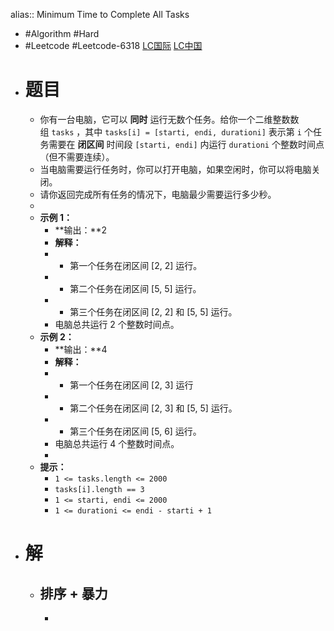 alias:: Minimum Time to Complete All Tasks

- #Algorithm #Hard
- #Leetcode #Leetcode-6318 [LC国际](https://leetcode.com/problems/minimum-time-to-complete-all-tasks/) [LC中国](https://leetcode.cn/problems/minimum-time-to-complete-all-tasks/)
- # 题目
	- 你有一台电脑，它可以 **同时** 运行无数个任务。给你一个二维整数数组 `tasks` ，其中 `tasks[i] = [starti, endi, durationi]` 表示第 `i` 个任务需要在 **闭区间** 时间段 `[starti, endi]` 内运行 `durationi` 个整数时间点（但不需要连续）。
	- 当电脑需要运行任务时，你可以打开电脑，如果空闲时，你可以将电脑关闭。
	- 请你返回完成所有任务的情况下，电脑最少需要运行多少秒。
	-
	- **示例 1：**
		- **输出：**2
		- **解释：**
		- - 第一个任务在闭区间 [2, 2] 运行。
		- - 第二个任务在闭区间 [5, 5] 运行。
		- - 第三个任务在闭区间 [2, 2] 和 [5, 5] 运行。
		- 电脑总共运行 2 个整数时间点。
	- **示例 2：**
		- **输出：**4
		- **解释：**
		- - 第一个任务在闭区间 [2, 3] 运行
		- - 第二个任务在闭区间 [2, 3] 和 [5, 5] 运行。
		- - 第三个任务在闭区间 [5, 6] 运行。
		- 电脑总共运行 4 个整数时间点。
		-
	- **提示：**
		- `1 <= tasks.length <= 2000`
		- `tasks[i].length == 3`
		- `1 <= starti, endi <= 2000`
		- `1 <= durationi <= endi - starti + 1`
- # 解
	- ## 排序 + 暴力
		- ```go
		  ```